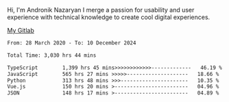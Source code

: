 Hi, I'm Andronik Nazaryan
I merge a passion for usability and user experience with technical knowledge to create cool digital experiences.

[My Gitlab](https://gitlab.com/anridev24)

<!--START_SECTION:waka-->

```txt
From: 28 March 2020 - To: 10 December 2024

Total Time: 3,030 hrs 44 mins

TypeScript        1,399 hrs 45 mins>>>>>>>>>>>>-------------   46.19 %
JavaScript        565 hrs 27 mins >>>>>--------------------   18.66 %
Python            313 hrs 48 mins >>>----------------------   10.35 %
Vue.js            150 hrs 20 mins >------------------------   04.96 %
JSON              148 hrs 17 mins >------------------------   04.89 %
```

<!--END_SECTION:waka-->
